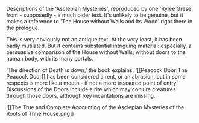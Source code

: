 Descriptions of the 'Asclepian Mysteries', reproduced by one 'Rylee Grese' from - supposedly - a much older text. It's unlikely to be genuine, but it makes a reference to 'The House without Walls and its Wood' right there in the prologue.

This is very obviously not an antique text. At the very least, it has been badly mutilated. But it contains substantial intriguing material: especially, a persuasive comparison of the House without Walls, without doors to the human body, with its many portals.

'The direction of Death is down,' the book explains. '[[Peacock Door|The Peacock Door]] has been considered a rent, or an abrasion, but in some respects is more like a mouth - if not a more treasured point of entry.' Discussions of the Doors include a rite which may conjure creatures through those doors, although key incantations are missing.

![[The True and Complete Accounting of the Asclepian Mysteries of the Roots of Thhe House.png]]